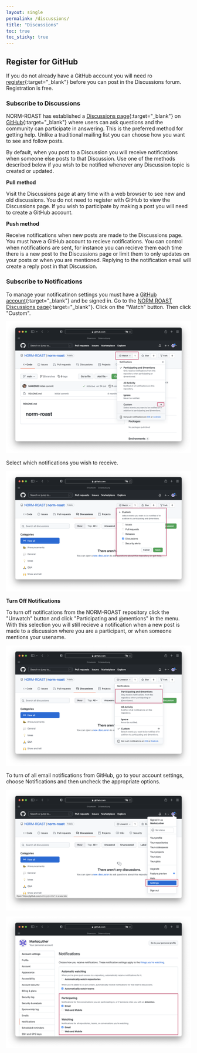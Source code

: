 ```yaml
---
layout: single
permalink: /discussions/
title: "Discussions"
toc: true
toc_sticky: true
---
```

## Register for GitHub

If you do not already have a GitHub account you will need ro [register](https://github.com/join){:target="_blank"} before you can post in the Discussions forum.  Registration is free.
### Subscribe to Discussions

NORM-ROAST has established a [Discussions page](https://github.com/NORM-ROAST/norm-roast/discussions){:target="_blank"} on [GitHub](https://github.com/){:target="_blank"} where users can ask questions and the community can participate in answering.  This is the preferred method for getting help.  Unlike a traditional mailing list you can choose how you want to see and follow posts.  

By default, when you post to a Discussion you will receive notifications when someone else posts to that Discussion.  Use one of the methods described below if you wish to be notified whenever any Discussion topic is created or updated.

__Pull method__

Visit the Discussions page at any time with a web browser to see new and old discussions.  You do not need to register with GitHub to view the Discussions page.  If you wish to participate by making a post you will need to create a GitHub account.

__Push method__

Receive notifications when new posts are made to the Discussions page.  You must have a GitHub account to recieve notifications.  You can control when notifications are sent, for instance you can recieve them each time there is a new post to the Discussions page or limit them to only updates on your posts or when you are mentioned.  Replying to the notification email will create a reply post in that Discussion. 

### Subscribe to Notifications

To manage your notificatinon settings you must have a [GitHub account](https://github.com/){:target="_blank"} and be signed in.  Go to the [NORM ROAST Discussions page](){:target="_blank"}.  Click on the "Watch" button.  Then click "Custom".

![sub_disc_1](/assets/images/sub_disc_1.png)

Select which notifications you wish to receive.

![sub_disc_2](/assets/images/sub_disc_2.png)

__Turn Off Notifications__

To turn off notifications from the NORM-ROAST repository click the "Unwatch" button and click "Participating and @mentions" in the menu.  With this selection you will still recieve a notification when a new post is made to a discussion where you are a participant, or when someone mentions your usename.  

![sub_disc_3](/assets/images/sub_disc_3.png)

To turn of all email notifications from GitHub, go to your account settings, choose Notifications and then uncheck the appropriate options.

![sub_disc_4](/assets/images/sub_disc_4.png)

![sub_disc_5](/assets/images/sub_disc_5.png)